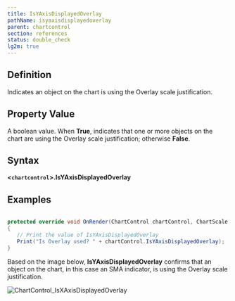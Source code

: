 ```yaml
---
title: IsYAxisDisplayedOverlay
pathName: isyaxisdisplayedoverlay
parent: chartcontrol
section: references
status: double_check
lg2m: true
---
```


## Definition

Indicates an object on the chart is using the Overlay scale justification.

## Property Value

A boolean value. When **True**, indicates that one or more objects on the chart are using the Overlay scale justification; otherwise **False**.

## Syntax

**<`chartcontrol`>.IsYAxisDisplayedOverlay**

## Examples

```csharp

protected override void OnRender(ChartControl chartControl, ChartScale chartScale)
{
   // Print the value of IsYAxisDisplayedOverlay
   Print("Is Overlay used? " + chartControl.IsYAxisDisplayedOverlay);
}

```

Based on the image below, **IsYAxisDisplayedOverlay** confirms that an object on the chart, in this case an SMA indicator, is using the Overlay scale justification.

![ChartControl_IsXAxisDisplayedOverlay](chartcontrol_isxaxisdisplayedoverlay.png)
